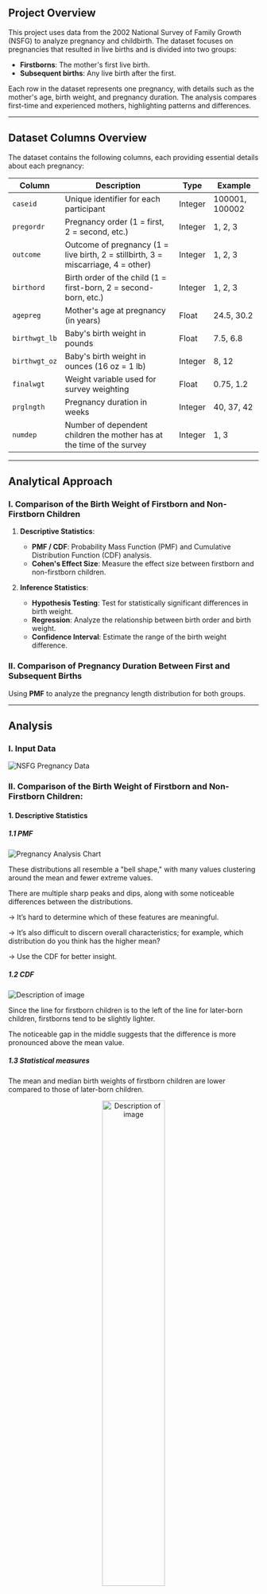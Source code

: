 ## Project Overview

This project uses data from the 2002 National Survey of Family Growth (NSFG) to analyze pregnancy and childbirth. The dataset focuses on pregnancies that resulted in live births and is divided into two groups:

- **Firstborns**: The mother's first live birth.
- **Subsequent births**: Any live birth after the first.

Each row in the dataset represents one pregnancy, with details such as the mother's age, birth weight, and pregnancy duration. The analysis compares first-time and experienced mothers, highlighting patterns and differences.

---

## Dataset Columns Overview

The dataset contains the following columns, each providing essential details about each pregnancy:

| **Column**      | **Description**                                                                 | **Type**   | **Example**         |
|-----------------|---------------------------------------------------------------------------------|------------|---------------------|
| `caseid`        | Unique identifier for each participant                                           | Integer    | 100001, 100002      |
| `pregordr`      | Pregnancy order (1 = first, 2 = second, etc.)                                    | Integer    | 1, 2, 3             |
| `outcome`       | Outcome of pregnancy (1 = live birth, 2 = stillbirth, 3 = miscarriage, 4 = other) | Integer    | 1, 2, 3             |
| `birthord`      | Birth order of the child (1 = first-born, 2 = second-born, etc.)                 | Integer    | 1, 2, 3             |
| `agepreg`       | Mother's age at pregnancy (in years)                                             | Float      | 24.5, 30.2          |
| `birthwgt_lb`   | Baby's birth weight in pounds                                                    | Float      | 7.5, 6.8            |
| `birthwgt_oz`   | Baby's birth weight in ounces (16 oz = 1 lb)                                     | Integer    | 8, 12               |
| `finalwgt`      | Weight variable used for survey weighting                                         | Float      | 0.75, 1.2           |
| `prglngth`      | Pregnancy duration in weeks                                                      | Integer    | 40, 37, 42          |
| `numdep`        | Number of dependent children the mother has at the time of the survey            | Integer    | 1, 3                |

---

## Analytical Approach

### I. Comparison of the Birth Weight of Firstborn and Non-Firstborn Children

1. **Descriptive Statistics**:
   - **PMF / CDF**: Probability Mass Function (PMF) and Cumulative Distribution Function (CDF) analysis.
   - **Cohen's Effect Size**: Measure the effect size between firstborn and non-firstborn children.

2. **Inference Statistics**:
   - **Hypothesis Testing**: Test for statistically significant differences in birth weight.
   - **Regression**: Analyze the relationship between birth order and birth weight.
   - **Confidence Interval**: Estimate the range of the birth weight difference.

### II. Comparison of Pregnancy Duration Between First and Subsequent Births

Using **PMF** to analyze the pregnancy length distribution for both groups.

---

## Analysis

### I. Input Data

![NSFG Pregnancy Data](https://github.com/mydg13/mydg_project/blob/main/image/image1.png?raw=true)



### II. Comparison of the Birth Weight of Firstborn and Non-Firstborn Children:

#### 1. Descriptive Statistics

##### 1.1 PMF

![Pregnancy Analysis Chart](https://github.com/mydg13/mydg_project/blob/main/image/image2.png?raw=true)

These distributions all resemble a "bell shape," with many values clustering around the mean and fewer extreme values.

There are multiple sharp peaks and dips, along with some noticeable differences between the distributions.

→ It’s hard to determine which of these features are meaningful.

→ It’s also difficult to discern overall characteristics; for example, which distribution do you think has the higher mean?

→ Use the CDF for better insight.

##### 1.2 CDF

![Description of image](https://github.com/mydg13/BirthData_Project/blob/main/image/image3.png?raw=true)

Since the line for firstborn children is to the left of the line for later-born children, firstborns tend to be slightly lighter.

The noticeable gap in the middle suggests that the difference is more pronounced above the mean value.

##### 1.3 Statistical measures

The mean and median birth weights of firstborn children are lower compared to those of later-born children.

<p align="center">
  <img src="https://github.com/mydg13/BirthData_Project/blob/main/image/image4.png?raw=true" alt="Description of image" width="50%" />
</p>


##### 1.4 Cohen's Effect Size

Firstborn children are lighter than later-born children, but the difference is small.

<p align="center">
  <img src="https://github.com/mydg13/BirthData_Project/blob/main/image/image5.png?raw=true" alt="Description of image" width="50%" />
</p>


#### 2.Inference Statistic

#### 2.1 Hypothesis Testing

It can be observed that the average birth weight of the newborns is slightly lower. Now, we will examine whether this effect is statistically significant.

<p align="center">
  <img src="https://github.com/mydg13/BirthData_Project/blob/main/image/image6.png?raw=true" alt="Description of image" width="50%" />
</p>


#### 2.2 Regression

It has been observed that first-born children tend to weigh less than their later-born siblings, and this effect is statistically significant. However, this result is somewhat surprising, as there is no obvious biological mechanism that would necessarily cause first-borns to be lighter. This raises the question of whether the observed relationship might be spurious.

Input:

- Independent variable: isfirst (a dummy variable indicating whether the child is first-born)

- Dependent variable (target for prediction): totalwgt_lb (birth weight in pounds)

- This model compares the average birth weight of first-born children with that of non-first-born children.

Findings:

- Coefficient of isfirst[T.True] (-0.1248): First-born children (isfirst=True) weigh on average 0.1248 pounds less than non-first-born children.

- R-squared (0.002): The model explains about 0.2% of the variation in birth weight based on whether the child is first-born.→ Being first-born is just one of many factors that influence birth weight; many other important variables are not captured in this model.

- P-value for isfirst[T.True] (0.000):The result is highly statistically significant, suggesting that the difference in weight between first-born and non-first-born children is unlikely to be due to random chance and may be driven by an underlying factor.

Conclusion:

- There is a measurable difference in birth weight between first-born and later-born children (first-borns tend to weigh less). However, the variable isfirst accounts for only a very small portion of the variation in birth weight. This implies that while the effect exists, its practical impact is minimal, and many other factors contribute to birth weight that are not included in the model.

<p align="center">
  <img src="https://github.com/mydg13/BirthData_Project/blob/main/image/image7.png?raw=true" alt="Description of image" width="70%" />
</p>

#### 2.3 Confidence Interval

<p align="center">
  <img src="https://github.com/mydg13/BirthData_Project/blob/main/image/image11.png?raw=true" alt="Description of image" width="70%" />
</p>


### II.Comparison of the Birth Weight of Firstborn and Non-Firstborn Children

The probability mass function (PMF) of firstborn children (blue) tends to be more right-skewed compared to the PMF of later-born children (red).

<p align="center">
  <img src="https://github.com/mydg13/BirthData_Project/blob/main/image/image8.png?raw=true" alt="Chart 1" width="45%" />
  <img src="https://github.com/mydg13/BirthData_Project/blob/main/image/image9.png?raw=true" alt="Chart 2" width="45%" />
</p>


Zoom in on the difference

![Pregnancy Analysis Chart](https://github.com/mydg13/mydg_project/blob/main/image/image10.png?raw=true)

Explanation

- X-axis: Represents the number of pregnancy weeks, ranging from 30 to 46 weeks.

- Y-axis: Represents the probability difference (measured in percentage points) between first pregnancies and subsequent pregnancies.

- Positive values: Indicate that the probability is higher for first pregnancies.

- Negative values: Indicate that the probability is higher for subsequent pregnancies.

Observations :

- From 30 to 37 weeks: The probability difference is relatively small, fluctuating around zero, indicating that the likelihood of first and subsequent pregnancies occurring within this range is nearly the same.

- At 38 weeks: The difference is negative and at its largest, showing that subsequent pregnancies are significantly more likely to occur at this week compared to first pregnancies.

- At 39 and 40 weeks: The difference remains negative but is smaller than at 38 weeks.

- From 41 to 43 weeks: The difference is positive, indicating that first pregnancies are more likely to extend into this range than subsequent pregnancies.

- From 44 to 46 weeks: The difference is close to zero, suggesting that the probability of first and subsequent pregnancies occurring in this period is nearly equal.

   => The chart reveals a clear distinction in pregnancy duration between first and subsequent pregnancies.

   => First pregnancies tend to last longer (notably between 41-43 weeks), whereas subsequent pregnancies tend to conclude earlier (especially at 38 weeks).

